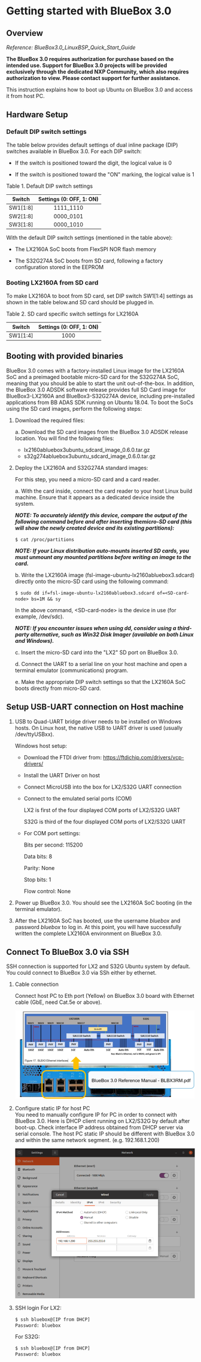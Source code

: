 # Getting started with BlueBox 3.0

## Overview

_Reference: BlueBox3.0_LinuxBSP_Quick_Start_Guide_

**The BlueBox 3.0 requires authorization for purchase based on the intended use. Support for BlueBox 3.0 projects will be provided exclusively through the dedicated NXP Community, which also requires authorization to view. Please contact support for further assistance.**

This instruction explains how to boot up Ubuntu on BlueBox 3.0 and access it from host PC.

## Hardware Setup

### Default DIP switch settings

The table below provides default settings of dual inline package (DIP) switches available in BlueBox 3.0. For each DIP switch:

- If the switch is positioned toward the digit, the logical value is 0

- If the switch is positioned toward the "ON" marking, the logical value is 1

Table 1. Default DIP switch settings

|  Switch  | Settings (0: OFF, 1: ON) |
| :------: | :----------------------: |
| SW1[1:8] |      1111_1110           |
| SW2[1:8] |      0000_0101           |
| SW3[1:8] |      0000_1010           |

With the default DIP switch settings (mentioned in the table above):

- The LX2160A SoC boots from FlexSPI NOR flash memory
  
- The S32G274A SoC boots from SD card, following a factory configuration stored in the EEPROM

### Booting LX2160A from SD card

To make LX2160A to boot from SD card, set DIP switch SW1[1:4] settings as shown in the table below.and SD card should be plugged in.

Table 2. SD card specific switch settings for LX2160A

|  Switch  | Settings (0: OFF, 1: ON) |
| :------: | :----------------------: |
| SW1[1:4] |      1000                |

## Booting with provided binaries

BlueBox 3.0 comes with a factory-installed Linux image for the LX2160A SoC and a preimaged bootable micro-SD card for the S32G274A SoC, meaning that you should be able to start the unit out-of-the-box. In addition, the BlueBox 3.0 ADSDK software release provides full SD Card image for BlueBox3-LX2160A and BlueBox3-S32G274A device, including pre-installed applications from BB ADAS SDK running on Ubuntu 18.04. To boot the SoCs using the SD card images, perform the following steps:

1. Download the required files:

    a. Download the SD card images from the BlueBox 3.0 ADSDK release location. You will find the following files:
    - lx2160abluebox3ubuntu_sdcard_image_0.6.0.tar.gz
    - s32g274abluebox3ubuntu_sdcard_image_0.6.0.tar.gz

2. Deploy the LX2160A and S32G274A standard images:
   
    For this step, you need a micro-SD card and a card reader.

    a. With the card inside, connect the card reader to your host Linux build machine. Ensure that it appears as a dedicated device inside the system.

    **_NOTE: To accurately identify this device, compare the output of the following command before and after inserting themicro-SD card (this will show the newly created device and its existing partitions):_**
    
    ```
    $ cat /proc/partitions
    ```

    **_NOTE: If your Linux distribution auto-mounts inserted SD cards, you must unmount any mounted partitions before writing an image to the card._**

    b. Write the LX2160A image (fsl-image-ubuntu-lx2160abluebox3.sdcard) directly onto the micro-SD card using the following command:

    ```
    $ sudo dd if=fsl-image-ubuntu-lx2160abluebox3.sdcard of=<SD-card-node> bs=1M && sy
    ```
    In the above command, \<SD-card-node\> is the device in use (for example, /dev/sdc).

    **_NOTE: If you encounter issues when using dd, consider using a third-party alternative, such as Win32 Disk Imager (available on both Linux and Windows)._**

    c. Insert the micro-SD card into the "LX2" SD port on BlueBox 3.0.

    d. Connect the UART to a serial line on your host machine and open a terminal emulator (communications) program.

    e. Make the appropriate DIP switch settings so that the LX2160A SoC boots directly from micro-SD card.

## Setup USB-UART connection on Host machine

1. USB to Quad-UART bridge driver needs to be installed on Windows hosts. On Linux host, the native USB to UART driver is used (usually /dev/ttyUSBxx).

   Windows host setup:
   - Download the FTDI driver from: https://ftdichip.com/drivers/vcp-drivers/
   - Install the UART Driver on host
   - Connect MicroUSB into the box for LX2/S32G UART connection
   - Connect to the emulated serial ports (COM)
   
      LX2 is first of the four displayed COM ports of LX2/S32G UART

      S32G is third of the four displayed COM ports of LX2/S32G UART

   - For COM port settings:
   
      Bits per second: 115200

      Data bits: 8

      Parity: None

      Stop bits: 1

      Flow control: None

2. Power up BlueBox 3.0. You should see the LX2160A SoC booting (in the terminal emulator).

3. After the LX2160A SoC has booted, use the username *bluebox* and password *bluebox* to log in. At this point, you will have successfully written the complete LX2160A environment on BlueBox 3.0.

## Connect To BlueBox 3.0 via SSH

SSH connection is supported for LX2 and S32G Ubuntu system by default.
You could connect to BlueBox 3.0 via SSh either by ethernet.

1. Cable connection
  
   Connect host PC to Eth port (Yellow) on BlueBox 3.0 board with Ethernet cable (GbE, need Cat.5e or above).

   ![BlueBox 3.0 enternet interfaces](images/getting-started-bb3/bluebox3_ethernet_interfaces.jpg)

2. Configure static IP for host PC  
   You need to manually configure IP for PC in order to connect with BlueBox 3.0. Here is DHCP client running on LX2/S32G by default after boot-up. Check interface IP address obtained from DHCP server via serial console. The host PC static IP should be different with BlueBox 3.0 and within the same network segment. (e.g. 192.168.1.200)

   ![Network Settings](images/getting-started-pcu/network-settings.png)
   
3. SSH login
   For LX2:
   ```console
   $ ssh bluebox@[IP from DHCP]
   Password: bluebox
   ```
   For S32G:
   ```
   $ ssh bluebox@[IP from DHCP]
   Password: bluebox
   ```





